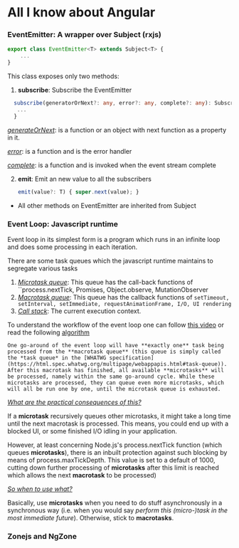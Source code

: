 # All I know about Angular

### EventEmitter: A wrapper over Subject (rxjs)
``` typescript
export class EventEmitter<T> extends Subject<T> {
    ...
}
```
This class exposes only two methods: 
1. **subscribe**: Subscribe the EventEmitter

 ```typescript
   subscribe(generatorOrNext?: any, error?: any, complete?: any): Subscription {
   	...
   }
 ```

  *<u>generateOrNext</u>*: is a function or an object with next function as a property in it.

  *<u>error</u>*: is a function and is the error handler 

  *<u>complete</u>*: is a function and is invoked when the event stream complete

2. **emit**: Emit an new value to all the subscribers

   ```typescript
   emit(value?: T) { super.next(value); }
   ```

* All other methods on EventEmitter are inherited from Subject

### Event Loop: Javascript runtime

Event loop in its simplest form is a program which runs in an infinite loop and does some processing in each iteration.

There are some task queues which the javascript runtime maintains to segregate various tasks

1. *<u>Microtask queue</u>*: This queue has the call-back functions of ``process.nextTick, Promises, Object.observe, MutationObserver` `
2. *<u>Macrotask queue</u>*: This queue has the callback functions of `setTimeout, setInterval, setImmediate, requestAnimationFrame, I/O, UI rendering`
3. *<u>Call stack</u>*: The current execution context.

To understand the workflow of the event loop one can follow [this video](https://www.youtube.com/watch?v=cCOL7MC4Pl0) or read the following [algorithm](https://stackoverflow.com/a/25933985)

```One go-around of the event loop will have **exactly one** task being processed from the **macrotask queue** (this queue is simply called the *task queue* in the [WHATWG specification](https://html.spec.whatwg.org/multipage/webappapis.html#task-queue)). After this macrotask has finished, all available **microtasks** will be processed, namely within the same go-around cycle. While these microtasks are processed, they can queue even more microtasks, which will all be run one by one, until the microtask queue is exhausted.```

<u>*What are the practical consequences of this?*</u>

If a **microtask** recursively queues other microtasks, it might take a long time until the next macrotask is processed. This means, you could end up with a blocked UI, or some finished I/O idling in your application.

However, at least concerning Node.js's process.nextTick function (which queues **microtasks**), there is an inbuilt protection against such blocking by means of process.maxTickDepth. This value is set to a default of 1000, cutting down further processing of **microtasks** after this limit is reached which allows the next **macrotask** to be processed)

*<u>So when to use what?</u>*

Basically, use **microtasks** when you need to do stuff asynchronously in a synchronous way (i.e. when you would say *perform this (micro-)task in the most immediate future*). Otherwise, stick to **macrotasks**.

### Zonejs and NgZone

